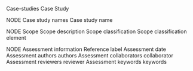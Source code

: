 Case-studies
Case Study

NODE Case study names
Case study name

NODE Scope
Scope description
Scope classification
Scope classification element

NODE Assessment information
Reference label
Assessment date
Assessment authors
authors
Assessment collaborators
collaborator
Assessment reviewers
reviewer
Assessment keywords
keywords
